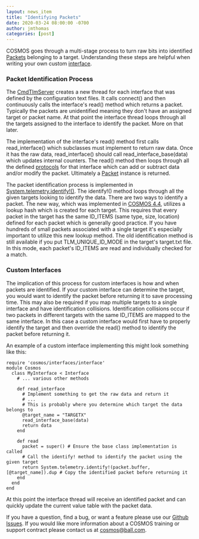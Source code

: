 ```yaml
---
layout: news_item
title: "Identifying Packets"
date: 2020-03-24 08:00:00 -0700
author: jmthomas
categories: [post]
---
```


COSMOS goes through a multi-stage process to turn raw bits into identified [Packets](/docs/v4/packet-class/) belonging to a target. Understanding these steps are helpful when writing your own custom [interface](/docs/v4/interfaces/).

### Packet Identification Process

The [CmdTlmServer](/docs/v4/tools#command-and-telemetry-server) creates a new thread for each interface that was defined by the configuration text files. It calls connect() and then continuously calls the interface's read() method which returns a packet. Typically the packets are unidentified meaning they don't have an assigned target or packet name. At that point the interface thread loops through all the targets assigned to the interface to identify the packet. More on that later.

The implementation of the interface's read() method first calls read_interface() which subclasses must implement to return raw data. Once it has the raw data, read_interface() should call read_interface_base(data) which updates internal counters. The read() method then loops through all the defined [protocols](/docs/protocols/) for that interface which can add or subtract data and/or modify the packet. Ultimately a [Packet](/docs/v4/packet-class/) instance is returned.

The packet identification process is implemented in [System.telemetry.identify!()](https://github.com/BallAerospace/COSMOS/blob/cosmos4/lib/cosmos/packets/telemetry.rb#L252). The identify!() method loops through all the given targets looking to identify the data. There are two ways to identify a packet. The new way, which was implemented in [COSMOS 4.4](/news/2019/06/28/cosmos-4-4-0-released/), utilizes a lookup hash which is created for each target. This requires that every packet in the target has the same ID_ITEMS (same type, size, location) defined for each packet which is generally good practice. If you have hundreds of small packets associated with a single target it's especially important to utilize this new lookup method. The old identification method is still available if you put TLM_UNIQUE_ID_MODE in the target's target.txt file. In this mode, each packet's ID_ITEMS are read and individually checked for a match.

### Custom Interfaces

The implication of this process for custom interfaces is how and when packets are identified. If your custom interface can determine the target, you would want to identify the packet before returning it to save processing time. This may also be required if you map multiple targets to a single interface and have identification collisions. Identification collisions occur if two packets in different targets with the same ID_ITEMS are mapped to the same interface. In this case a custom interface would first have to properly identify the target and then override the read() method to identify the packet before returning it.

An example of a custom interface implementing this might look something like this:

```
require 'cosmos/interfaces/interface'
module Cosmos
  class MyInterface < Interface
    # ... various other methods

    def read_interface
      # Implement something to get the raw data and return it
      # ...
      # This is probably where you determine which target the data belongs to
      @target_name = "TARGETX"
      read_interface_base(data)
      return data
    end

    def read
      packet = super() # Ensure the base class implementation is called
      # Call the identify! method to identify the packet using the given target
      return System.telemetry.identify!(packet.buffer, [@target_name]).dup # Copy the identified packet before returning it
    end
  end
end
```

At this point the interface thread will receive an identified packet and can quickly update the current value table with the packet data.

If you have a question, find a bug, or want a feature please use our [Github Issues](https://github.com/BallAerospace/COSMOS/issues). If you would like more information about a COSMOS training or support contract please contact us at <cosmos@ball.com>.
